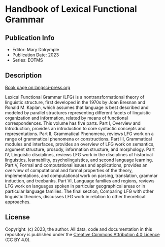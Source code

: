 # Handbook of Lexical Functional Grammar
## Publication Info
- Editor: Mary Dalrymple
- Publication Date: 2023
- Series: EOTMS
## Description
[Book page on langsci-press.org](http://langsci-press.org/catalog/book/312)


Lexical Functional Grammar (LFG) is a nontransformational theory of
linguistic structure, first developed in the 1970s by Joan Bresnan and
Ronald M. Kaplan, which assumes that language is best described and
modeled by parallel structures representing different facets of
linguistic organization and information, related by means of
functional correspondences. This volume has five parts. Part I,
Overview and Introduction, provides an introduction to core syntactic
concepts and representations. Part II, Grammatical Phenomena, reviews
LFG work on a range of grammatical phenomena or constructions. Part
III, Grammatical modules and interfaces, provides an overview of LFG
work on semantics, argument structure, prosody, information structure,
and morphology. Part IV, Linguistic disciplines, reviews LFG work in
the disciplines of historical linguistics, learnability,
psycholinguistics, and second language learning. Part V, Formal and
computational issues and applications, provides an overview of
computational and formal properties of the theory, implementations,
and computational work on parsing, translation, grammar induction, and
treebanks. Part VI, Language families and regions, reviews LFG work
on languages spoken in particular geographical areas or in particular
language families. The final section, Comparing LFG with other
linguistic theories, discusses LFG work in relation to other
theoretical approaches.

## License
Copyright: (c) 2023, the author.
All data, code and documentation in this repository is published under the [Creative Commons Attribution 4.0 Licence](http://creativecommons.org/licenses/by/4.0/) (CC BY 4.0).
